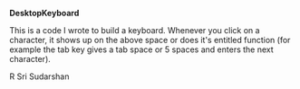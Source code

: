 **DesktopKeyboard**

This is a code I wrote to build a keyboard. Whenever you click on a character, it shows up on the above space or does it's entitled function (for example the tab key gives a tab space or 5 spaces and enters the next character).

R Sri Sudarshan
